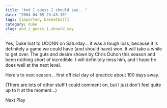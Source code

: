 ```yaml
---
title: "And I guess I should say..."
date: "2004-04-05 23:43:10"
tags: [imported, basketball]
category: duke
slug: and_i_guess_i_should_say
---
```

	
Yes, Duke lost to UCONN on Saturday... it was a tough loss, because it is definitely a game we could have (and should have) won.  It will take a while to get over.  The guts and desire shown by Chris Duhon this season and been nothing short of incredible.  I will definitely miss him, and I hope he does well at the next level.

Here's to next season... first official day of practice about 190 days away.

(There are lots of other stuff I could comment on, but I just don't feel quite up to it at the moment...)

Next Play
